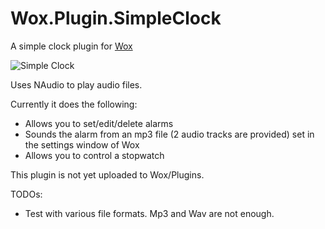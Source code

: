 # Wox.Plugin.SimpleClock
A simple clock plugin for [Wox](https://www.getwox.com/)

![Simple Clock](http://i.imgur.com/K7BgfQ2.gif)

Uses NAudio to play audio files.

Currently it does the following:
- Allows you to set/edit/delete alarms
- Sounds the alarm from an mp3 file (2 audio tracks are provided) set in the settings window of Wox
- Allows you to control a stopwatch

This plugin is not yet uploaded to Wox/Plugins.

TODOs:
- Test with various file formats. Mp3 and Wav are not enough. 
